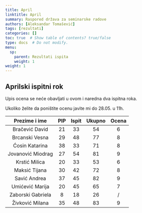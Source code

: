 ```yaml
---
title: April
linktitle: April
summary: Raspored država za seminarske radove
authors: [Aleksandar Tomašević]
tags: [rezultati]
categories: []
toc: true  # Show table of contents? true/false
type: docs  # Do not modify.
menu:
  sp:
    parent: Rezultati ispita
    weight: 1
weight: 1
---
```


## Aprilski ispitni rok

Upis ocena se neće obavljati u ovom i naredna dva ispitna roka.

Ukoliko želite da poništite ocenu javite mi do 28.05. u 11h.


|   Prezime i ime   | PIP | Ispit | Ukupno | Ocena |
|:-----------------:|:---:|:-----:|:------:|:-----:|
|   Bračević David  |  21 |   33  |   54   |   6   |
|   Brcanski Vesna  |  29 |   48  |   77   |   8   |
|   Ćosin Katarina  |  38 |   33  |   71   |   8   |
| Jovanović Miodrag |  27 |   54  |   81   |   9   |
|   Krstić Milica   |  20 |   33  |   53   |   6   |
|   Maksić Tijana   |  30 |   42  |   72   |   8   |
|    Savić Andrea   |  37 |   45  |   82   |   9   |
|  Umićević Marija  |  20 |   45  |   65   |   7   |
| Zaborski Gabriela |  8  |   18  |   26   |   /   |
|  Živković Milana  |  35 |   48  |   83   |   9   |